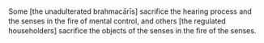 Some [the unadulterated brahmacārīs] sacriﬁce the hearing process and the senses in the ﬁre of mental control, and others [the regulated householders] sacriﬁce the objects of the senses in the ﬁre of the senses.
